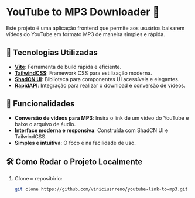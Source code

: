 # YouTube to MP3 Downloader 🎵

Este projeto é uma aplicação frontend que permite aos usuários baixarem vídeos do YouTube em formato MP3 de maneira simples e rápida.

## 🚀 Tecnologias Utilizadas

- **[Vite](https://vitejs.dev/)**: Ferramenta de build rápida e eficiente.
- **[TailwindCSS](https://tailwindcss.com/)**: Framework CSS para estilização moderna.
- **[ShadCN UI](https://shadcn.dev/)**: Biblioteca para componentes UI acessíveis e elegantes.
- **[RapidAPI](https://rapidapi.com/)**: Integração para realizar o download e conversão de vídeos.

## 📝 Funcionalidades

- **Conversão de vídeos para MP3**: Insira o link de um vídeo do YouTube e baixe o arquivo de áudio.
- **Interface moderna e responsiva**: Construída com ShadCN UI e TailwindCSS.
- **Simples e intuitiva**: O foco é na facilidade de uso.

## 🛠️ Como Rodar o Projeto Localmente

1. Clone o repositório:

   ```bash
   git clone https://github.com/viniciusnreno/youtube-link-to-mp3.git
   ```
